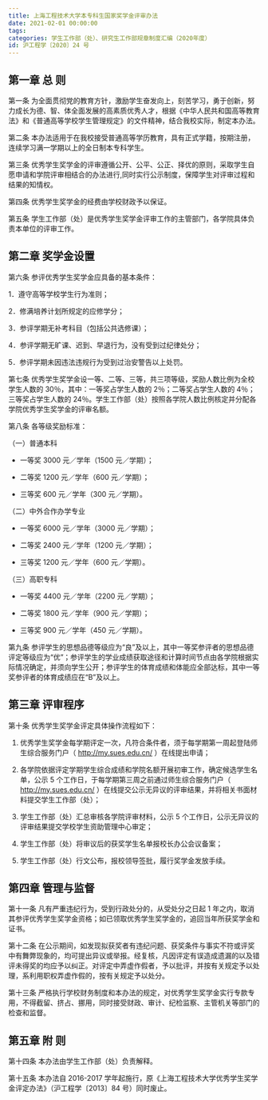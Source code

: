 ```yaml
---
title: 上海工程技术大学本专科生国家奖学金评审办法
date: 2021-02-01 00:00:00
tags: 
categories: 学生工作部（处）、研究生工作部规章制度汇编（2020年度）
id: 沪工程学〔2020〕24 号
---
```


## 第一章 总 则

第一条 为全面贯彻党的教育方针，激励学生奋发向上，刻苦学习，勇于创新，努力成长为德、智、体全面发展的高素质优秀人才，根据《中华人民共和国高等教育法》和《普通高等学校学生管理规定》的文件精神，结合我校实际，制定本办法。

第二条 本办法适用于在我校接受普通高等学历教育，具有正式学籍，按期注册，连续学习满一学期以上的全日制本专科学生。

第三条 优秀学生奖学金的评审遵循公开、公平、公正、择优的原则，采取学生自愿申请和学院评审相结合的办法进行,同时实行公示制度，保障学生对评审过程和结果的知情权。

第四条 优秀学生奖学金的经费由学校财政予以保证。

第五条 学生工作部（处）是优秀学生奖学金评审工作的主管部门，各学院具体负责本单位的评审工作。

## 第二章 奖学金设置

第六条 参评优秀学生奖学金应具备的基本条件：

1．遵守高等学校学生行为准则；

2．修满培养计划所规定的应修学分；

3．参评学期无补考科目（包括公共选修课）；

4．参评学期无旷课、迟到、早退行为，没有受到过纪律处分；

5．参评学期未因违法违规行为受到过治安警告以上处罚。

第七条 优秀学生奖学金设一等、二等、三等，共三项等级，奖励人数比例为全校学生人数的 30％，其中：一等奖占学生人数的 2％；二等奖占学生人数的 4％；三等奖占学生人数的 24％。学生工作部（处）按照各学院人数比例核定并分配各学院优秀学生奖学金的评审名额。

第八条 各等级奖励标准：

（一）普通本科

- 一等奖 3000 元／学年（1500 元／学期）；

- 二等奖 1200 元／学年（600 元／学期）；

- 三等奖 600 元／学年（300 元／学期）。

（二）中外合作办学专业

- 一等奖 6000 元／学年（3000 元／学期）；

- 二等奖 2400 元／学年（1200 元／学期）；

- 三等奖 1200 元／学年（600 元／学期）。

（三）高职专科

- 一等奖 4400 元／学年（2200 元／学期）；

- 二等奖 1800 元／学年（900 元／学期）；

- 三等奖 900 元／学年（450 元／学期）。

第九条 参评学生的思想品德等级应为“良”及以上，其中一等奖参评者的思想品德评定等级应为“优”；参评学生的学业成绩获取途径和计算时间节点由各学院根据实际情况确定，并须向学生公开；参评学生的体育成绩和体能应全部达标，其中一等奖参评者的体育成绩应在“B”及以上。

## 第三章 评审程序

第十条 优秀学生奖学金评定具体操作流程如下：

1. 优秀学生奖学金每学期评定一次，凡符合条件者，须于每学期第一周起登陆师生综合服务门户（ http://my.sues.edu.cn/ ）在线提出申请；

2. 各学院依据评定学期学生综合成绩和学院名额开展初审工作，确定候选学生名单，公示 5 个工作日，于每学期第三周之前通过师生综合服务门户（ http://my.sues.edu.cn/ ）在线提交公示无异议的评审结果，并将相关书面材料提交学生工作部（处）；

3. 学生工作部（处）汇总审核各学院评审材料，公示 5 个工作日，公示无异议的评审结果提交学校学生资助管理中心审定；

4. 学生工作部（处）将审议后的获奖学生名单报校长办公会议备案；

5. 学生工作部（处）行文公布，报校领导签批，履行奖学金发放手续。

## 第四章 管理与监督

第十一条 凡有严重违纪行为，受到行政处分的，从受处分之日起 1 年之内，取消其参评优秀学生奖学金资格；如已领取优秀学生奖学金的，追回当年所获奖学金和证书。

第十二条 在公示期间，如发现拟获奖者有违纪问题、获奖条件与事实不符或评奖中有舞弊现象的，均可提出异议或举报。经复核，凡因评定有误造成遗漏的以及错评未得奖的均应予以纠正。对评定中弄虚作假者，予以批评，并按有关规定予以处理，系利用职权弄虚作假的，按有关规定予以处分。

第十三条 严格执行学校财务制度和本办法的规定，对优秀学生奖学金实行专款专用，不得截留、挤占、挪用，同时接受财政、审计、纪检监察、主管机关等部门的检查和监督。

## 第五章 附 则

第十四条 本办法由学生工作部（处）负责解释。

第十五条 本办法自 2016-2017 学年起施行，原《上海工程技术大学优秀学生奖学金评定办法》（沪工程学〔2013〕84 号）同时废止。
